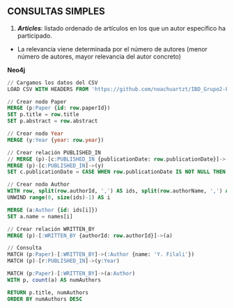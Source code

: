 ## CONSULTAS SIMPLES

1. ***Articles***: listado ordenado de artículos en los que un autor específico ha participado.
- La relevancia viene determinada por el número de autores (menor número de autores, mayor relevancia del autor concreto)

**Neo4j**

````sql
// Cargamos los datos del CSV
LOAD CSV WITH HEADERS FROM 'https://github.com/noachuartzt/IBD_Grupo2-P2/raw/main/parser/csv/output.csv' AS row

// Crear nodo Paper
MERGE (p:Paper {id: row.paperId})
SET p.title = row.title
SET p.abstract = row.abstract

// Crear nodo Year
MERGE (y:Year {year: row.year})

// Crear relación PUBLISHED_IN
// MERGE (p)-[c:PUBLISHED_IN {publicationDate: row.publicationDate}]->(y)
MERGE (p)-[c:PUBLISHED_IN]->(y)
SET c.publicationDate = CASE WHEN row.publicationDate IS NOT NULL THEN row.publicationDate ELSE "Unknown" END

// Crear nodo Author
WITH row, split(row.authorId, ',') AS ids, split(row.authorName, ',') AS names, p
UNWIND range(0, size(ids)-1) AS i

MERGE (a:Author {id: ids[i]})
SET a.name = names[i]

// Crear relación WRITTEN_BY
MERGE (p)-[:WRITTEN_BY {authorId: row.authorId}]->(a)

// Consulta
MATCH (p:Paper)-[:WRITTEN_BY]->(:Author {name: 'Y. Filali'})
MATCH (p)-[r:PUBLISHED_IN]->(y:Year)

MATCH (p:Paper)-[:WRITTEN_BY]->(a:Author)
WITH p, count(a) AS numAuthors

RETURN p.title, numAuthors
ORDER BY numAuthors DESC
````
